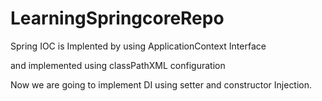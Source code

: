# LearningSpringcoreRepo
 
Spring IOC is Implented by using  ApplicationContext Interface 
 
and implemented  using classPathXML configuration 

Now  we are going to implement  DI using setter and constructor Injection. 

